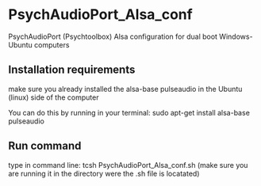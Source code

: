 # PsychAudioPort_Alsa_conf
PsychAudioPort (Psychtoolbox) Alsa configuration for dual boot Windows-Ubuntu computers
<h2> Installation requirements </h2>
make sure you already installed the alsa-base pulseaudio in the Ubuntu (linux) side of the computer

You can do this by running in your terminal:
sudo apt-get install alsa-base pulseaudio

<h2> Run command </h2>
type in command line: tcsh PsychAudioPort_Alsa_conf.sh (make sure you are running it in the directory were the .sh file is locatated)

